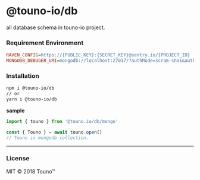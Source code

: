 # @touno-io/db

all database schema in touno-io project.

### Requirement Environment
```ini
RAVEN_CONFIG=https://{PUBLIC_KEY}:{SECRET_KEY}@sentry.io/{PROJECT_ID}
MONGODB_DEBUGER_URI=mongodb://localhost:27017/?authMode=scram-sha1&authSource=admin
```

### Installation
```bash
npm i @touno-io/db
// or
yarn i @touno-io/db
```

**sample**
```javascript
import { touno } from '@touno.io/db/mongo'

const { Touno } = await touno.open()
// Touno is mongodb collection.
```

----------
### License
MIT © 2018 Touno™
